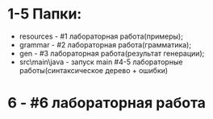 # 1-5  Папки:
 * resources - #1 лабораторная работа(примеры);
 * grammar - #2 лабораторная работа(грамматика);
 * gen - #3 лабораторная работа(результат генерации);
 * src\main\java - запуск main #4-5 лабораторные работы(синтаксическое дерево + ошибки)
  
  
# 6 - #6 лабораторная работа
